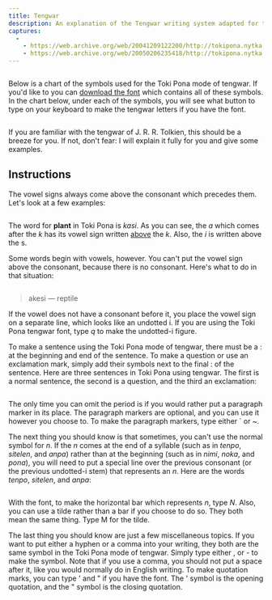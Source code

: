 ```yaml
---
title: Tengwar
description: An explanation of the Tengwar writing system adapted for toki pona
captures:
  -
    - https://web.archive.org/web/20041209122200/http://tokipona.nytka.org:80/tengwar/tengwar.html
    - https://web.archive.org/web/20050206235418/http://tokipona.nytka.org:80/tengwar/tengwar.html
---
```


<img />

Below is a chart of the symbols used for the Toki Pona mode of tengwar. If you'd like to you can [download the font]() which contains all of these symbols. In the chart below, under each of the symbols, you will see what button to type on your keyboard to make the tengwar letters if you have the font.

<img />


If you are familiar with the tengwar of J. R. R. Tolkien, this should be a breeze for you. If not, don't fear: I will explain it fully for you and give some examples.

 

## Instructions

The vowel signs always come above the consonant which precedes them. Let's look at a few examples:

 
<img />

The word for **plant** in Toki Pona is _kasi_. As
you can see, the _a_ which comes after the _k_ has
its vowel sign written <u>above</u> the _k_. Also, the _i_ is
written above the s.

 
Some words begin with vowels, however. You can't put the vowel
sign above the consonant, because there is no consonant. Here's
what to do in that situation:

<img />

> akesi — reptile

If the vowel does not have a consonant before it, you place the
vowel sign on a separate line, which looks like an undotted i.
If you are using the Toki Pona tengwar font, type _q_ to make
the undotted-i figure.

 

To make a sentence using the Toki Pona mode of tengwar, there must be a
: at the beginning and end of the sentence. To make a question or use an
exclamation mark, simply add their symbols next to the final : of the
sentence. Here are three sentences in Toki Pona using tengwar. The first
is a normal sentence, the second is a question, and the third an exclamation:

<img />

The only time you can omit the period is if you would rather put a paragraph
marker in its place. The paragraph markers are optional, and you can use it
however you choose to. To make the paragraph markers, type either ` or ~.

 

The next thing you should know is that sometimes, you can't use the normal
symbol for _n_. If the _n_ comes at the end of a syllable (such as in _tenpo_,
_sitelen_, and _anpa_) rather than at the beginning (such as in _nimi_, _noka_, and
_pona_), you will need to put a special line over the previous consonant (or
the previous undotted-i stem) that represents an _n_. Here are the words _tenpo_,
_sitelen_, and _anpa_:

<img />

With the font, to make the horizontal bar which represents _n_, type _N_. Also,
you can use a tilde rather than a bar if you choose to do so. They both mean
the same thing. Type M for the tilde.

 

The last thing you should know are just a few miscellaneous topics. If you
want to put either a hyphen or a comma into your writing, they both are
the same symbol in the Toki Pona mode of tengwar. Simply type either , or -
to make the symbol. Note that if you use a comma, you should not put a space
after it, like you would normally do in English writing. To make quotation marks,
you can type ' and " if you have the font. The ' symbol is the opening quotation,
and the " symbol is the closing quotation.

<img />